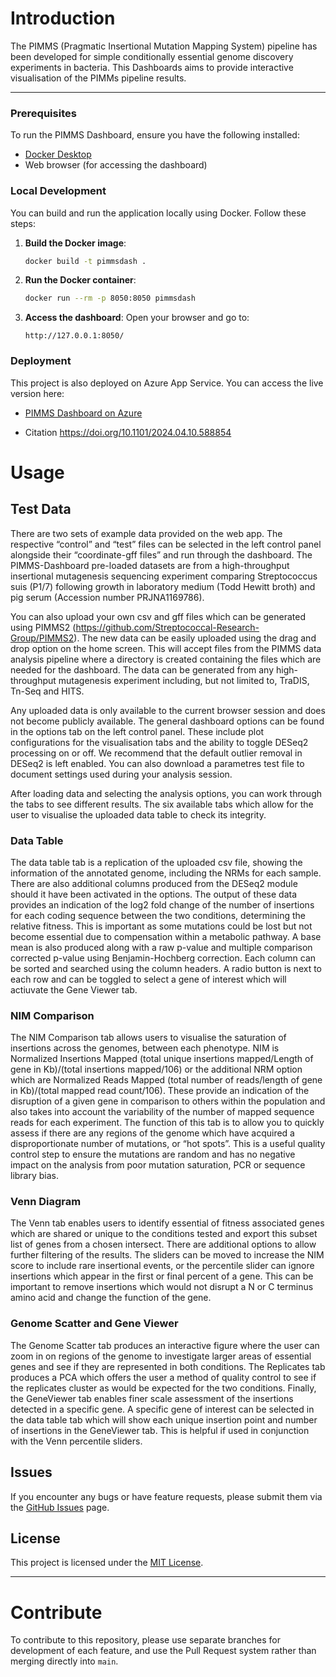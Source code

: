 # Introduction 
The PIMMS (Pragmatic Insertional Mutation Mapping System) pipeline has been developed for simple conditionally essential genome discovery experiments in bacteria.
This Dashboards aims to provide interactive visualisation of the PIMMs pipeline results.

---

### Prerequisites

To run the PIMMS Dashboard, ensure you have the following installed:

- [Docker Desktop](https://www.docker.com/products/docker-desktop)
- Web browser (for accessing the dashboard)
  
### Local Development

You can build and run the application locally using Docker. Follow these steps:

1. **Build the Docker image**:
   ```sh
   docker build -t pimmsdash .
   ```

2. **Run the Docker container**:
   ```sh
   docker run --rm -p 8050:8050 pimmsdash
   ```

3. **Access the dashboard**:
   Open your browser and go to:
   ```
   http://127.0.0.1:8050/
   ```

### Deployment

This project is also deployed on Azure App Service. You can access the live version here:

- [PIMMS Dashboard on Azure](https://pimms-dashboard-uon.azurewebsites.net/)

- Citation https://doi.org/10.1101/2024.04.10.588854

# Usage

## Test Data
There are two sets of example data provided on the web app. The respective “control” and “test” files can be selected in the left control panel alongside their “coordinate-gff files” and run through the dashboard. The PIMMS-Dashboard pre-loaded datasets are from a high-throughput insertional mutagenesis sequencing experiment comparing Streptococcus suis (P1/7) following growth in laboratory medium (Todd Hewitt broth) and pig serum (Accession number PRJNA1169786). 

You can also upload your own csv and gff files which can be generated using PIMMS2 (https://github.com/Streptococcal-Research-Group/PIMMS2). The new data can be easily uploaded using the drag and drop option on the home screen. This will accept files from the PIMMS data analysis pipeline where a directory is created containing the files which are needed for the dashboard. The data can be generated from any high-throughput mutagenesis experiment including, but not limited to, TraDIS, Tn-Seq and HITS.

Any uploaded data is only available to the current browser session and does not become publicly available. The general dashboard options can be found in the options tab on the left control panel. These include plot configurations for the visualisation tabs and the ability to toggle DESeq2 processing on or off. We recommend that the default outlier removal in DESeq2 is left enabled. You can also download a parametres test file to document settings used during your analysis session.

After loading data and selecting the analysis options, you can work through the tabs to see different results. The six available tabs which allow for the user to visualise the uploaded data table to check its integrity. 

### Data Table
The data table tab is a replication of the uploaded csv file, showing the information of the annotated genome, including the NRMs for each sample. There are also additional columns produced from the DESeq2 module should it have been activated in the options. The output of these data provides an indication of the log2 fold change of the number of insertions for each coding sequence between the two conditions, determining the relative fitness. This is important as some mutations could be lost but not become essential due to compensation within a metabolic pathway. A base mean is also produced along with a raw p-value and multiple comparison corrected p-value using Benjamin-Hochberg correction. Each column can be sorted and searched using the column headers. A radio button is next to each row and can be toggled to select a gene of interest which will actiuvate the Gene Viewer tab.

### NIM Comparison
The NIM Comparison tab allows users to visualise the saturation of insertions across the genomes, between each phenotype. NIM is Normalized Insertions Mapped (total unique insertions mapped/Length of gene in Kb)/(total insertions mapped/106) or the additional NRM option which are Normalized Reads Mapped (total number of reads/length of gene in Kb)/(total mapped read count/106). These provide an indication of the disruption of a given gene in comparison to others within the population and also takes into account the variability of the number of mapped sequence reads for each experiment. The function of this tab is to allow you to quickly assess if there are any regions of the genome which have acquired a disproportionate number of mutations, or “hot spots”. This is a useful quality control step to ensure the mutations are random and has no negative impact on the analysis from poor mutation saturation, PCR or sequence library bias. 

### Venn Diagram
The Venn tab enables users to identify essential of fitness associated genes which are shared or unique to the conditions tested and export this subset list of genes from a chosen intersect. There are additional options to allow further filtering of the results. The sliders can be moved to increase the NIM score to include rare insertional events, or the percentile slider can ignore insertions which appear in the first or final percent of a gene. This can be important to remove insertions which would not disrupt a N or C terminus amino acid and change the function of the gene.

### Genome Scatter and Gene Viewer
The Genome Scatter tab produces an interactive figure where the user can zoom in on regions of the genome to investigate larger areas of essential genes and see if they are represented in both conditions. The Replicates tab produces a PCA which offers the user a method of quality control to see if the replicates cluster as would be expected for the two conditions. Finally, the GeneViewer tab enables finer scale assessment of the insertions detected in a specific gene. A specific gene of interest can be selected in the data table tab which will show each unique insertion point and number of insertions in the GeneViewer tab. This is helpful if used in conjunction with the Venn percentile sliders. 

## Issues

If you encounter any bugs or have feature requests, please submit them via the [GitHub Issues](https://github.com/your-repository-link/issues) page.

## License

This project is licensed under the [MIT License](LICENSE).

---


# Contribute
To contribute to this repository, please use separate branches for 
development of each feature, and use the Pull Request system rather
than merging directly into `main`.
